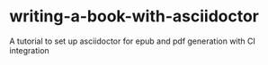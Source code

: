 # writing-a-book-with-asciidoctor
A tutorial to set up asciidoctor for epub and pdf generation with CI integration
